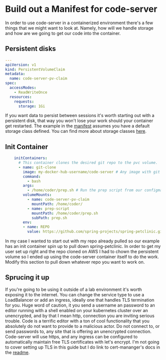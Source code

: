 # Build out a Manifest for code-server

In order to use code-server in a containerized environment there's a few things that we might want to look at. Namely, how will we handle storage and how are we going to get our code into the container.

## Persistent disks

```yaml
---
apiVersion: v1
kind: PersistentVolumeClaim
metadata:
  name: code-server-pv-claim
spec:
  accessModes:
    - ReadWriteOnce
  resources:
    requests:
      storage: 1Gi
```

If you want data to persist between sessions it's worth starting out with a persistent disk, that way you won't lose your work should your container get restarted. The example in the [manifest](code-server.yaml) assumes you have a default storage class defined. You can find more about storage classes [here](https://kubernetes.io/docs/concepts/storage/storage-classes/).

## Init Container

```yaml
    initContainers:
      # This container clones the desired git repo to the pvc volume.
      - name: git-clone
        image: my-docker-hub-username/code-server # Any image with git will do
        command:
          - bash
        args:
          - /home/coder/prep.sh # Run the prep script from our configmap
        volumeMounts:
          - name: code-server-pv-claim
            mountPath: /home/coder/
          - name: prep-script
            mountPath: /home/coder/prep.sh
            subPath: prep.sh
        env:
        - name: REPO
          value: https://github.com/spring-projects/spring-petclinic.git
```

In my case I wanted to start out with my repo already pulled so our example has an init container spin up to pull down spring-petclinic. In order to get my user set up right and the repo cloned on AWS I had to chown the persistent volume so I ended up using the code-server container itself to do the work.  Modify this section to pull down whatever repo you want to work on.

## Sprucing it up

If you're going to be using it outside of a lab environment it's worth exposing it to the internet. You can change the service type to use a LoadBalancer or add an ingress, ideally one that handles TLS termination for you. Huge word of caution, it you send a username an password to an editor running with a shell enabled on your kubernetes cluster over an unencrypted, and by that I mean http, connection you are inviting serious trouble. Code is a terrific editor with a ton of cool functionality that you absolutely do not want to provide to a malicious actor. Do not connect to, or send passwords to, any site that is offering an unencrypted connection. Code-server will use https, and any ingress can be configured to automatically maintain free TLS certificates with let's encrypt. I'm not going to cover setting up TLS in this guide but I do link to cert-mananger's docs in the [readme](README.md).

